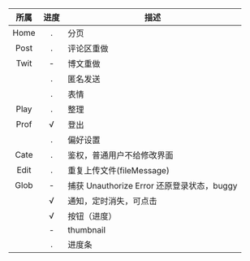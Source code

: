 | 所属 | 进度 | 描述 |
| :-: |:-:|  -  |
| Home | . | 分页 |
| Post | . | 评论区重做 |
| Twit | - | 博文重做 |
|      | . | 匿名发送 |
|      | . | 表情 |
| Play | . | 整理 |
| Prof | √ | 登出 |
|      | . | 偏好设置 |
| Cate | . | 鉴权，普通用户不给修改界面 |
| Edit | . | 重复上传文件(fileMessage) |
| Glob | - | 捕获 Unauthorize Error 还原登录状态，buggy |
|      | √ | 通知，定时消失，可点击 |
|      | √ | 按钮（进度） |
|      | - | thumbnail |
|      | . | 进度条 |